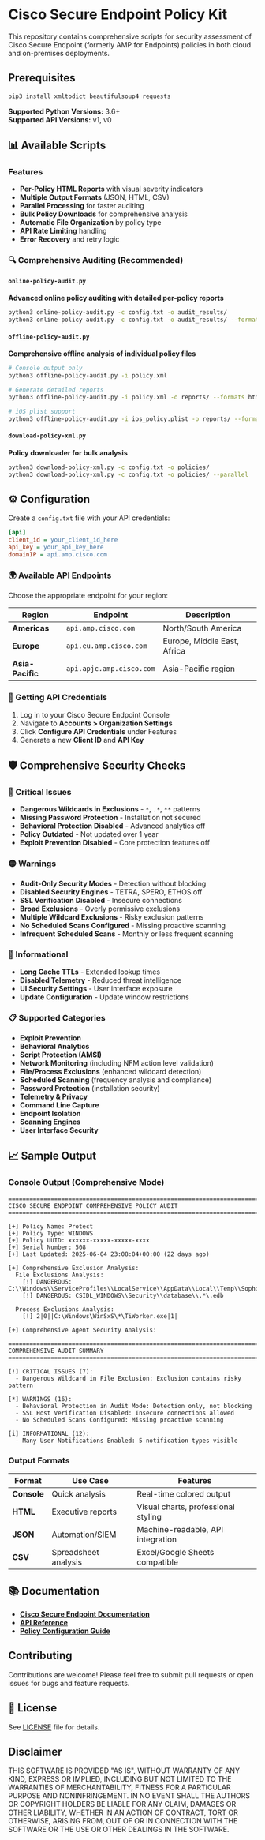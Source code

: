 # Cisco Secure Endpoint Policy Kit

This repository contains comprehensive scripts for security assessment of Cisco Secure Endpoint (formerly AMP for Endpoints) policies in both cloud and on-premises deployments.

## Prerequisites 

```bash
pip3 install xmltodict beautifulsoup4 requests
```

**Supported Python Versions:** 3.6+   
**Supported API Versions:** v1, v0

## 📊 Available Scripts

### Features

- **Per-Policy HTML Reports** with visual severity indicators
- **Multiple Output Formats** (JSON, HTML, CSV)
- **Parallel Processing** for faster auditing
- **Bulk Policy Downloads** for comprehensive analysis
- **Automatic File Organization** by policy type
- **API Rate Limiting** handling
- **Error Recovery** and retry logic

### 🔍 Comprehensive Auditing (Recommended)

#### `online-policy-audit.py`
**Advanced online policy auditing with detailed per-policy reports**

```bash
python3 online-policy-audit.py -c config.txt -o audit_results/
python3 online-policy-audit.py -c config.txt -o audit_results/ --formats json html csv
```
#### `offline-policy-audit.py`
**Comprehensive offline analysis of individual policy files**

```bash
# Console output only
python3 offline-policy-audit.py -i policy.xml

# Generate detailed reports
python3 offline-policy-audit.py -i policy.xml -o reports/ --formats html json csv

# iOS plist support
python3 offline-policy-audit.py -i ios_policy.plist -o reports/ --formats html
```

#### `download-policy-xml.py`
**Policy downloader for bulk analysis**

```bash
python3 download-policy-xml.py -c config.txt -o policies/
python3 download-policy-xml.py -c config.txt -o policies/ --parallel
```
## ⚙️ Configuration

Create a `config.txt` file with your API credentials:

```ini
[api]
client_id = your_client_id_here
api_key = your_api_key_here
domainIP = api.amp.cisco.com
```

### 🌍 Available API Endpoints

Choose the appropriate endpoint for your region:

| Region | Endpoint | Description |
|--------|----------|-------------|
| **Americas** | `api.amp.cisco.com` | North/South America |
| **Europe** | `api.eu.amp.cisco.com` | Europe, Middle East, Africa |
| **Asia-Pacific** | `api.apjc.amp.cisco.com` | Asia-Pacific region |

### 🔑 Getting API Credentials

1. Log in to your Cisco Secure Endpoint Console
2. Navigate to **Accounts > Organization Settings**
3. Click **Configure API Credentials** under Features
4. Generate a new **Client ID** and **API Key**

## 🛡️ Comprehensive Security Checks

### 🔴 Critical Issues
- **Dangerous Wildcards in Exclusions** - `*`, `.*`, `**` patterns
- **Missing Password Protection** - Installation not secured
- **Behavioral Protection Disabled** - Advanced analytics off
- **Policy Outdated** - Not updated over 1 year
- **Exploit Prevention Disabled** - Core protection features off

### 🟡 Warnings  
- **Audit-Only Security Modes** - Detection without blocking
- **Disabled Security Engines** - TETRA, SPERO, ETHOS off
- **SSL Verification Disabled** - Insecure connections
- **Broad Exclusions** - Overly permissive exclusions
- **Multiple Wildcard Exclusions** - Risky exclusion patterns
- **No Scheduled Scans Configured** - Missing proactive scanning
- **Infrequent Scheduled Scans** - Monthly or less frequent scanning

### 🔵 Informational
- **Long Cache TTLs** - Extended lookup times
- **Disabled Telemetry** - Reduced threat intelligence
- **UI Security Settings** - User interface exposure
- **Update Configuration** - Update window restrictions

### 📋 Supported Categories
- **Exploit Prevention** 
- **Behavioral Analytics**
- **Script Protection (AMSI)**
- **Network Monitoring** (including NFM action level validation)
- **File/Process Exclusions** (enhanced wildcard detection)
- **Scheduled Scanning** (frequency analysis and compliance)
- **Password Protection** (installation security)
- **Telemetry & Privacy**
- **Command Line Capture**
- **Endpoint Isolation**
- **Scanning Engines**
- **User Interface Security**

## 📈 Sample Output

### Console Output (Comprehensive Mode)
```
================================================================================
CISCO SECURE ENDPOINT COMPREHENSIVE POLICY AUDIT
================================================================================

[+] Policy Name: Protect
[+] Policy Type: WINDOWS
[+] Policy UUID: xxxxxx-xxxxx-xxxxx-xxxx
[+] Serial Number: 508
[+] Last Updated: 2025-06-04 23:08:04+00:00 (22 days ago)

[+] Comprehensive Exclusion Analysis:
  File Exclusions Analysis:
    [!] DANGEROUS: C:\\Windows\\ServiceProfiles\\LocalService\\AppData\\Local\\Temp\\Sophos.*
    [!] DANGEROUS: CSIDL_WINDOWS\\Security\\database\\.*\.edb
  
  Process Exclusions Analysis:
    [!] 2|0||C:\Windows\WinSxS\*\TiWorker.exe|1|

[+] Comprehensive Agent Security Analysis:

================================================================================
COMPREHENSIVE AUDIT SUMMARY
================================================================================

[!] CRITICAL ISSUES (7):
  - Dangerous Wildcard in File Exclusion: Exclusion contains risky pattern

[*] WARNINGS (16):
  - Behavioral Protection in Audit Mode: Detection only, not blocking
  - SSL Host Verification Disabled: Insecure connections allowed
  - No Scheduled Scans Configured: Missing proactive scanning

[i] INFORMATIONAL (12):
  - Many User Notifications Enabled: 5 notification types visible

```

### Output Formats
| Format | Use Case | Features |
|--------|----------|----------|
| **Console** | Quick analysis | Real-time colored output |
| **HTML** | Executive reports | Visual charts, professional styling |
| **JSON** | Automation/SIEM | Machine-readable, API integration |
| **CSV** | Spreadsheet analysis | Excel/Google Sheets compatible |

## 📚 Documentation

- **[Cisco Secure Endpoint Documentation](https://docs.amp.cisco.com/)**
- **[API Reference](https://developer.cisco.com/docs/secure-endpoint/)**
- **[Policy Configuration Guide](https://www.cisco.com/c/en/us/support/security/amp-endpoints/products-tech-notes-list.html)**

## Contributing

Contributions are welcome! Please feel free to submit pull requests or open issues for bugs and feature requests.

## 📄 License

See [LICENSE](LICENSE) file for details.

## Disclaimer

THIS SOFTWARE IS PROVIDED "AS IS", WITHOUT WARRANTY OF ANY KIND, EXPRESS OR IMPLIED, INCLUDING BUT NOT LIMITED TO THE WARRANTIES OF MERCHANTABILITY, FITNESS FOR A PARTICULAR PURPOSE AND NONINFRINGEMENT. IN NO EVENT SHALL THE AUTHORS OR COPYRIGHT HOLDERS BE LIABLE FOR ANY CLAIM, DAMAGES OR OTHER LIABILITY, WHETHER IN AN ACTION OF CONTRACT, TORT OR OTHERWISE, ARISING FROM, OUT OF OR IN CONNECTION WITH THE SOFTWARE OR THE USE OR OTHER DEALINGS IN THE SOFTWARE.